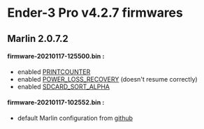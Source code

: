 # Ender-3 Pro v4.2.7 firmwares

## Marlin 2.0.7.2

#### firmware-20210117-125500.bin :

- enabled [PRINTCOUNTER](https://marlinfw.org/docs/configuration/configuration.html#print-counter)
- enabled [POWER\_LOSS\_RECOVERY](https://marlinfw.org/docs/configuration/configuration.html#power-loss-recovery) (doesn't resume correctly)
- enabled [SDCARD\_SORT\_ALPHA](https://marlinfw.org/docs/configuration/configuration.html#sd-card-sorting-options)


#### firmware-20210117-102552.bin :

- default Marlin configuration from [github](https://github.com/MarlinFirmware/Configurations)

